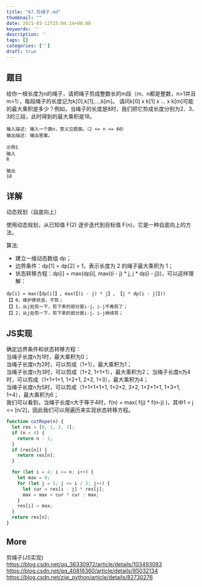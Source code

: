 ```yaml
---
title: "67.剪绳子.md"
thumbnail: ""
date: 2021-03-12T15:04:14+08:00
keywords: ''
description: ''
tags: []
categories: ['']
draft: true
---
```


## 题目

给你一根长度为n的绳子，请把绳子剪成整数长的m段（m、n都是整数，n>1并且m>1），每段绳子的长度记为k[0],k[1],...,k[m]。
请问k[0] x k[1] x ... x k[m]可能的最大乘积是多少？例如，当绳子的长度是8时，我们把它剪成长度分别为2、3、3的三段，此时得到的最大乘积是18。

```
输入描述: 输入一个数n，意义见题面。（2 <= n <= 60）
输出描述: 输出答案。

示例1  
输入  
8  

输出  
18  
```

## 详解

动态规划（自底向上）  

使用动态规划，从已知值 F(2) 逐步迭代到目标值 F(n)，它是一种自底向上的方法。  

算法:  
- 建立一维动态数组 dp；  
- 边界条件：dp[1] = dp[2] = 1，表示长度为 2 的绳子最大乘积为 1；  
- 状态转移方程：dp[i] = max(dp[i], max((i - j) * j, j * dp[i - j]))，可以这样理解：  
                                                    
```
dp[i] = max(【dp[i]】, max(【(i - j) * j】, 【j * dp[i - j]】))       
【】0，维护原状态，不剪；
【】1，从j处剪一下，剪下来的部分是i-j，i-j不再剪了；
【】2，从j处剪一下，剪下来的部分是i-j，i-j继续剪；
```

## JS实现

确定边界条件和状态转移方程：  
当绳子长度n为1时，最大乘积为0；  
当绳子长度n为2时，可以剪成（1+1），最大乘积为1；  
当绳子长度n为3时，可以剪成（1+2, 1+1+1），最大乘积为2； 
当绳子长度n为4时，可以剪成（1+1+1+1, 1+2+1, 2+2, 1+3），最大乘积为4；  
当绳子长度n为5时，可以剪成（1+1+1+1+1, 1+2+2, 3+2, 1+2+1+1, 1+3+1, 1+4），最大乘积为6；  
我们可以看到，当绳子长度n大于等于4时，f(n) = max( f(j) * f(n-j) )，其中1 < j <= [n/2]，因此我们可以用遍历来实现状态转移方程。

```javascript
function cutRope(n) {
  let res = [0, 1, 2, 3];
  if (n < 4) {
    return n - 1;
  }
  if (res[n]) {
    return res[n];
  }

  for (let i = 4; i <= n; i++) {
    let max = 0;
    for (let j = 1; j <= i / 2; j++) {
      let cur = res[i - j] * res[j];
      max = max < cur ? cur : max;
    }
    res[i] = max;
  }
  return res[n];
}
```

## More

剪绳子(JS实现)  
https://blog.csdn.net/qq_36330972/article/details/103493083   
https://blog.csdn.net/qq_40816360/article/details/95032134  
https://blog.csdn.net/zjw_python/article/details/82730276  

